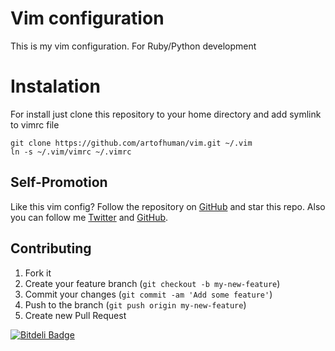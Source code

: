 Vim configuration
=================

This is my vim configuration. For Ruby/Python development

Instalation
============

For install just clone this repository to your home directory
and add symlink to vimrc file

    git clone https://github.com/artofhuman/vim.git ~/.vim
    ln -s ~/.vim/vimrc ~/.vimrc

Self-Promotion
--------------

Like this vim config? Follow the repository on
[GitHub](https://github.com/artofhuman/vim) and star this repo. Also you can follow me
[Twitter](http://twitter.com/artofhuman) and
[GitHub](https://github.com/artofhuman).

## Contributing

1. Fork it
2. Create your feature branch (`git checkout -b my-new-feature`)
3. Commit your changes (`git commit -am 'Add some feature'`)
4. Push to the branch (`git push origin my-new-feature`)
5. Create new Pull Request

 
[![Bitdeli Badge](https://d2weczhvl823v0.cloudfront.net/artofhuman/vim/trend.png)](https://bitdeli.com/free "Bitdeli Badge")
